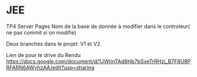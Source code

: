 # JEE

TP4 Server Pages
Nom de la base de donnée à modifier dans le controleur( ne pas commit si on modifie)

Deux branches dans le projet: V1 et V2.

Lien de pour le drive du Rendu https://docs.google.com/document/d/1JWtjnTAd8Hb7bSxeTrRHzi_B7F8U8PRFARN6AWyhzAA/edit?usp=sharing
